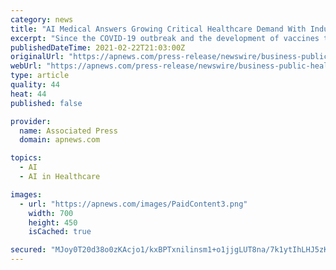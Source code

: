 ```yaml
---
category: news
title: "AI Medical Answers Growing Critical Healthcare Demand With Industry-Leading 12-Hour Support"
excerpt: "Since the COVID-19 outbreak and the development of vaccines to combat it, the news has been nonstop about how medical facilities are now being entrusted with, and sometimes compromising, doses they are newly being required to store and administer."
publishedDateTime: 2021-02-22T21:03:00Z
originalUrl: "https://apnews.com/press-release/newswire/business-public-health-corporate-news-pharmaceutical-manufacturing-health-4c594c6aee46c36ce0ca04e3e3766511"
webUrl: "https://apnews.com/press-release/newswire/business-public-health-corporate-news-pharmaceutical-manufacturing-health-4c594c6aee46c36ce0ca04e3e3766511"
type: article
quality: 44
heat: 44
published: false

provider:
  name: Associated Press
  domain: apnews.com

topics:
  - AI
  - AI in Healthcare

images:
  - url: "https://apnews.com/images/PaidContent3.png"
    width: 700
    height: 450
    isCached: true

secured: "MJoy0T20d38o0zKAcjo1/kxBPTxnilinsm1+o1jjgLUT8na/7k1ytIhLHJ5zKUPJXtioBoVhUBGZ38mTPfquEuEBYXm9LWvtrA4/PkZogcrBAAKxudATvdh4/qd4htnDgMJpP421OjNPd+R+shD0spnXL2XvazLF1fZ9O2LIYjBDmWla8Mo5V2ECm42F+l+Lnr0oBanJT/yOloEMDl8oefY/zp3nAK1RM9mJ4vzK0mn8OGb7JChusTiBoHc/ru7isygksKqV6DBtAeqCE3rUDxE5atVWzBPZsoE8oRGDGn5n+tgb/bsOce5yBDNC2vce/EHS2PYIfSFsgQj5tvPcmMCAJCw65X0UfADs+19AkZQ=;fAXr8paSx8nFJuzBs8+wDg=="
---
```


